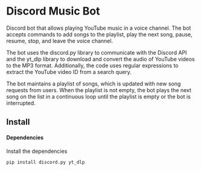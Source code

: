 # Discord Music Bot
Discord bot that allows playing YouTube music in a voice channel. The bot accepts commands to add songs to the playlist, play the next song, pause, resume, stop, and leave the voice channel.

The bot uses the discord.py library to communicate with the Discord API and the yt_dlp library to download and convert the audio of YouTube videos to the MP3 format. Additionally, the code uses regular expressions to extract the YouTube video ID from a search query.

The bot maintains a playlist of songs, which is updated with new song requests from users. When the playlist is not empty, the bot plays the next song on the list in a continuous loop until the playlist is empty or the bot is interrupted.

## Install
#### Dependencies

Install the dependencies
```sh
pip install discord.py yt_dlp
``` 
